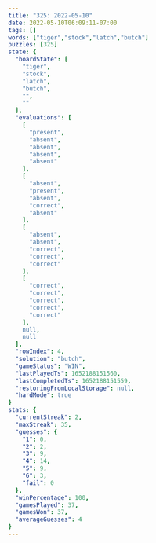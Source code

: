 ```yaml
---
title: "325: 2022-05-10"
date: 2022-05-10T06:09:11-07:00
tags: []
words: ["tiger","stock","latch","butch"]
puzzles: [325]
state: {
  "boardState": [
    "tiger",
    "stock",
    "latch",
    "butch",
    "",
    ""
  ],
  "evaluations": [
    [
      "present",
      "absent",
      "absent",
      "absent",
      "absent"
    ],
    [
      "absent",
      "present",
      "absent",
      "correct",
      "absent"
    ],
    [
      "absent",
      "absent",
      "correct",
      "correct",
      "correct"
    ],
    [
      "correct",
      "correct",
      "correct",
      "correct",
      "correct"
    ],
    null,
    null
  ],
  "rowIndex": 4,
  "solution": "butch",
  "gameStatus": "WIN",
  "lastPlayedTs": 1652188151560,
  "lastCompletedTs": 1652188151559,
  "restoringFromLocalStorage": null,
  "hardMode": true
}
stats: {
  "currentStreak": 2,
  "maxStreak": 35,
  "guesses": {
    "1": 0,
    "2": 2,
    "3": 9,
    "4": 14,
    "5": 9,
    "6": 3,
    "fail": 0
  },
  "winPercentage": 100,
  "gamesPlayed": 37,
  "gamesWon": 37,
  "averageGuesses": 4
}
---
```


<!-- more -->
